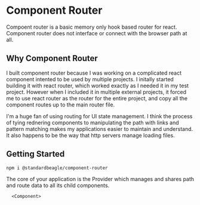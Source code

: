 # Component Router

Compoent router is a basic memory only hook based router for react. Component router does not interface or connect with the browser path at all.

## Why Component Router

I built component router because I was working on a complicated react component intented to be used by multiple projects. I initally started building it with react router, which worked exactly as I needed it in my test project. However when I included it in multiple external projects, it forced me to use react router as the router for the entire project, and copy all the component routes up to the main router file.

I'm a huge fan of using routing for UI state management. I think the process of tying rednering components to manipulating the path with links and pattern matching makes my applications easier to maintain and understand. It also happens to be the way that http servers manage loading files.

## Getting Started

``` npm i @standardbeagle/component-router ```

The core of your application is the Provider which manages and shares path and route data to all its child components.

```
  <Component>
```
